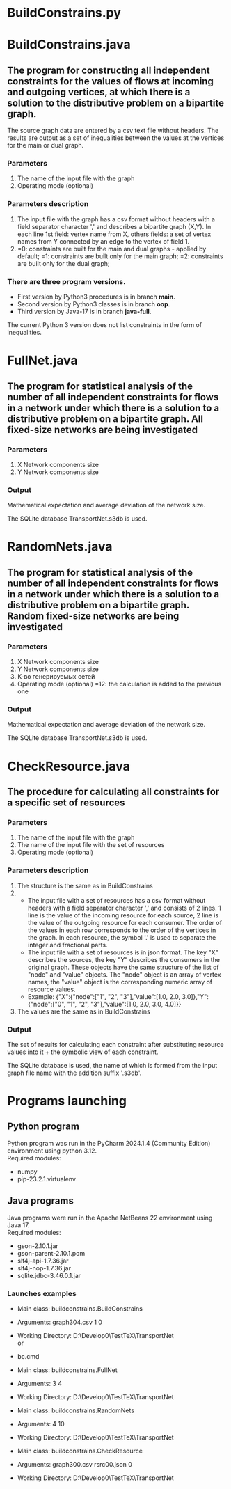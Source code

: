 # BuildConstrains.py #
# BuildConstrains.java #

## The program for constructing all independent constraints for the values of flows at incoming and outgoing vertices, at which there is a solution to the distributive problem on a bipartite graph. ##

The source graph data are entered by a csv text file without headers.
The results are output as a set of inequalities between the values at the vertices for the main or dual graph.

### Parameters
1. The name of the input file with the graph
2. Operating mode (optional)

### Parameters description
1. The input file with the graph has a csv format without headers with a field separator character ',' and describes a bipartite graph (X,Y).
   In each line 
	1st field: vertex name from X, 
	others fields: a set of vertex names from Y connected by an edge to the vertex of field 1. 
2. =0: constraints are built for the main and dual graphs - applied by default;
   =1: constraints are built only for the main graph;
   =2: constraints are built only for the dual graph;
   
   
### There are three program versions.
- First version by Python3 procedures is in branch **main**.
- Second version by Python3 classes is in branch **oop**.
- Third version by Java-17 is in branch **java-full**.  

The current Python 3 version does not list constraints in the form of inequalities.

# FullNet.java #

## The program for statistical analysis of the number of all independent constraints for flows in a network under which there is a solution to a distributive problem on a bipartite graph. All fixed-size networks are being investigated ##

### Parameters ###
1. X Network components size
2. Y Network components size

### Output ###
Mathematical expectation and average deviation of the network size.
   
The SQLite database TransportNet.s3db is used.


# RandomNets.java #

## The program for statistical analysis of the number of all independent constraints for flows in a network under which there is a solution to a distributive problem on a bipartite graph. Random fixed-size networks are being investigated ##

### Parameters ###
1. X Network components size
2. Y Network components size
3. К-во генерируемых сетей
4. Operating mode (optional) =12: the calculation is added to the previous one

### Output ###
Mathematical expectation and average deviation of the network size.
   
The SQLite database TransportNet.s3db is used.


# CheckResource.java #

## The procedure for calculating all constraints for a specific set of resources ##

### Parameters ###
1. The name of the input file with the graph 
2. The name of the input file with the set of resources
3. Operating mode (optional)

### Parameters description ###
1. The structure is the same as in BuildConstrains
2.
    * The input file with a set of resources has a csv format without headers with a field separator character ',' and consists of 2 lines. 1 line is the value of the incoming resource for each source, 2 line is the value of the outgoing resource for each consumer. The order of the values in each row corresponds to the order of the vertices in the graph. In each resource, the symbol '.' is used to separate the integer and fractional parts. 
    * The input file with a set of resources is in json format. The key "X" describes the sources, the key "Y" describes the consumers in the original graph. These objects have the same structure of the list of "node" and "value" objects. The "node" object is an array of vertex names, the "value" object is the corresponding numeric array of resource values.
    * Example:
{"X":{"node":["1", "2", "3"],"value":[1.0, 2.0, 3.0]},"Y":{"node":["0", "1", "2", "3"],"value":[1.0, 2.0, 3.0, 4.0]}} 
3. The values are the same as in BuildConstrains

### Output ###
The set of results for calculating each constraint after substituting resource values into it + the symbolic view of each constraint.
   
The SQLite database is used, the name of which is formed from the input graph file name with the addition suffix '.s3db'.

# Programs launching #

## Python program ##
Python program was run in the PyCharm 2024.1.4 (Community Edition) environment using python 3.12.  
Required modules:
* numpy
* pip-23.2.1.virtualenv

## Java programs ##
Java programs were run in the Apache NetBeans 22 environment using Java 17.  
Required modules:
* gson-2.10.1.jar
* gson-parent-2.10.1.pom
* slf4j-api-1.7.36.jar
* slf4j-nop-1.7.36.jar
* sqlite.jdbc-3.46.0.1.jar

### Launches examples ###
* Main class:	buildconstrains.BuildConstrains
* Arguments:	graph304.csv 1 0
* Working Directory:	D:\Develop0\TestTeX\TransportNet  
or
* bc.cmd

* Main class:	buildconstrains.FullNet
* Arguments:	3 4
* Working Directory:	D:\Develop0\TestTeX\TransportNet

* Main class:	buildconstrains.RandomNets
* Arguments:	4 10
* Working Directory:	D:\Develop0\TestTeX\TransportNet

* Main class:	buildconstrains.CheckResource
* Arguments:	graph300.csv  rsrc00.json 0
* Working Directory:	D:\Develop0\TestTeX\TransportNet
